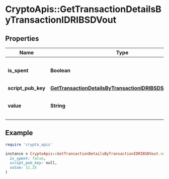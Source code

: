 # CryptoApis::GetTransactionDetailsByTransactionIDRIBSDVout

## Properties

| Name | Type | Description | Notes |
| ---- | ---- | ----------- | ----- |
| **is_spent** | **Boolean** | Defines whether the output is spent or not. |  |
| **script_pub_key** | [**GetTransactionDetailsByTransactionIDRIBSDScriptPubKey**](GetTransactionDetailsByTransactionIDRIBSDScriptPubKey.md) |  |  |
| **value** | **String** | Represents the sent/received amount. |  |

## Example

```ruby
require 'crypto_apis'

instance = CryptoApis::GetTransactionDetailsByTransactionIDRIBSDVout.new(
  is_spent: false,
  script_pub_key: null,
  value: 11.25
)
```

